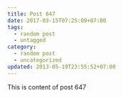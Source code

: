 ```yaml
---
title: Post 647
date: 2017-03-15T07:25:09+07:00
tags:
  - random post
  - untagged
category:
  - random post
  - uncategorized
updated: 2013-05-19T23:55:52+07:00
---
```

This is content of post 647